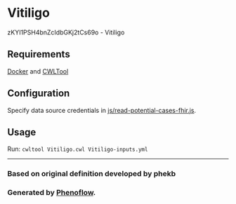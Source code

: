 # Vitiligo

zKYI1PSH4bnZcIdbGKj2tCs69o - Vitiligo

## Requirements

[Docker](https://docs.docker.com/install/) and [CWLTool](https://github.com/common-workflow-language/cwltool#install)

## Configuration

Specify data source credentials in [js/read-potential-cases-fhir.js](js/read-potential-cases-fhir.js).

## Usage

Run: `cwltool Vitiligo.cwl Vitiligo-inputs.yml`

***

### Based on original definition developed by phekb
### Generated by [Phenoflow](https://kclhi.org/phenoflow).
